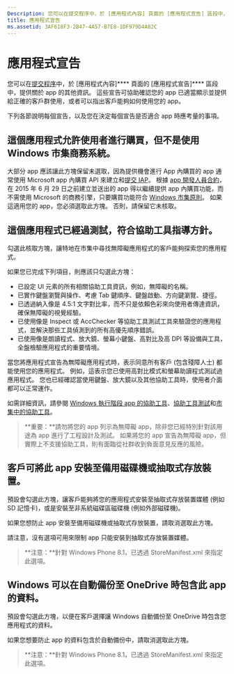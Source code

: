 ```yaml
---
Description: 您可以在提交程序中，於 [應用程式內容] 頁面的 [應用程式宣告] 區段中，提供關於 app 的其他資訊。
title: 應用程式宣告
ms.assetid: 3AF618F3-2B47-4A57-B7E8-1DF979D4A82C
---
```


# 應用程式宣告

您可以在[提交程序](app-submissions.md)中，於 [應用程式內容]**** 頁面的 [應用程式宣告]**** 區段中，提供關於 app 的其他資訊。 這些宣告可協助確認您的 app 已適當顯示並提供給正確的客戶群使用，或者可以指出客戶能夠如何使用您的 app。

下列各節說明每個宣告，以及您在決定每個宣告是否適合 app 時應考量的事項。

## 這個應用程式允許使用者進行購買，但不是使用 Windows 市集商務系統。

大部分 app 應該讓此方塊保留未選取，因為提供機會進行 App 內購買的 app 通常使用 Microsoft app 內購買 API 來建立和[提交 IAP](iap-submissions.md)。 根據 [app 開發人員合約](https://msdn.microsoft.com/library/windows/apps/hh694058)，在 2015 年 6 月 29 日之前建立並送出的 app 得以繼續提供 app 內購買功能，而不需使用 Microsoft 的商務引擎，只要購買功能符合 [Windows 市集原則](https://msdn.microsoft.com/library/windows/apps/dn764944.aspx#pol_10_8)。 如果這適用您的 app，您必須選取此方塊。 否則，請保留它未核取。

## 這個應用程式已經過測試，符合協助工具指導方針。

勾選此核取方塊，讓特地在市集中尋找無障礙應用程式的客戶能夠探索您的應用程式。

如果您已完成下列項目，則應該只勾選此方塊：

-   已設定 UI 元素的所有相關協助工具資訊，例如，無障礙的名稱。
-   已實作鍵盤瀏覽與操作、考慮 Tab 鍵順序、鍵盤啟動、方向鍵瀏覽、捷徑。
-   已透過納入像是 4.5:1 文字對比率，而不只是依賴色彩來向使用者傳達資訊，確保無障礙的視覺經驗。
-   已使用像是 Inspect 或 AccChecker 等協助工具測試工具來驗證您的應用程式，並解決那些工具偵測到的所有高優先順序錯誤。
-   已使用像是朗讀程式、放大鏡、螢幕小鍵盤、高對比及高 DPI 等設備與工具，全盤檢驗應用程式的重要情境。

當您將應用程式宣告為無障礙應用程式時，表示同意所有客戶 (包含殘障人士) 都能使用您的應用程式。 例如，這表示您已使用高對比模式和螢幕助讀程式測試過應用程式。 您也已經確認當使用鍵盤、放大鏡以及其他協助工具時，使用者介面都可以正常運作。

如需詳細資訊，請參閱 [Windows 執行階段 app 的協助工具](https://msdn.microsoft.com/library/windows/apps/dn263101)、[協助工具測試](https://msdn.microsoft.com/library/windows/apps/mt297664)和[市集中的協助工具](https://msdn.microsoft.com/library/windows/apps/mt297663)。

> **重要：**請勿將您的 app 列示為無障礙 app，除非您已經特別針對該用途為 app 進行了工程設計及測試。 如果將您的 app 宣告為無障礙 app，但實際上不支援協助工具，則有面臨從社群收到負面意見反應的風險。

## 客戶可將此 app 安裝至備用磁碟機或抽取式存放裝置。

預設會勾選此方塊，讓客戶能夠將您的應用程式安裝至抽取式存放裝置媒體 (例如 SD 記憶卡)，或是安裝至非系統磁碟區磁碟機 (例如外部磁碟機)。

如果您想防止 app 安裝至備用磁碟機或抽取式存放裝置，請取消選取此方塊。

請注意，沒有選項可用來限制 app 只能安裝到抽取式存放裝置媒體。

> **注意：**針對 Windows Phone 8.1，已透過 StoreManifest.xml 來指定此選項。

## Windows 可以在自動備份至 OneDrive 時包含此 app 的資料。

預設會勾選此方塊，以便在客戶選擇讓 Windows 自動備份至 OneDrive 時包含您應用程式的資料。

如果您想要防止 app 的資料包含於自動備份中，請取消選取此方塊。

> **注意：**針對 Windows Phone 8.1，已透過 StoreManifest.xml 來指定此選項。

 

 

 






<!--HONumber=Mar16_HO1-->


